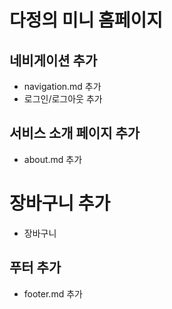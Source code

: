 # 다정의 미니 홈페이지


## 네비게이션 추가
- navigation.md 추가
- 로그인/로그아웃 추가

## 서비스 소개 페이지 추가
- about.md 추가

# 장바구니 추가
- 장바구니

## 푸터 추가
- footer.md 추가